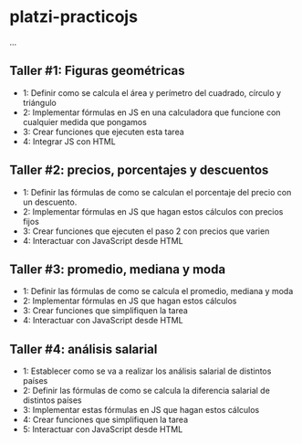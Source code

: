 # platzi-practicojs

...

## Taller #1: Figuras geométricas

- 1: Definir como se calcula el área y perímetro del cuadrado, círculo y triángulo
- 2: Implementar fórmulas en JS en una calculadora que funcione con cualquier medida que pongamos
- 3: Crear funciones que ejecuten esta tarea
- 4: Integrar JS con HTML

## Taller #2: precios, porcentajes y descuentos

- 1: Definir las fórmulas de como se calculan el porcentaje del precio con un descuento.
- 2: Implementar fórmulas en JS que hagan estos cálculos con precios fijos
- 3: Crear funciones que ejecuten el paso 2 con precios que varien
- 4: Interactuar con JavaScript desde HTML

## Taller #3: promedio, mediana y moda

- 1: Definir las fórmulas de como se calcula el promedio, mediana y moda
- 2: Implementar fórmulas en JS que hagan estos cálculos
- 3: Crear funciones que simplifiquen la tarea
- 4: Interactuar con JavaScript desde HTML

## Taller #4: análisis salarial

- 1: Establecer como se va a realizar los análisis salarial de distintos países
- 2: Definir las fórmulas de como se calcula la diferencia salarial de distintos países
- 3: Implementar estas fórmulas en JS que hagan estos cálculos
- 4: Crear funciones que simplifiquen la tarea
- 5: Interactuar con JavaScript desde HTML
